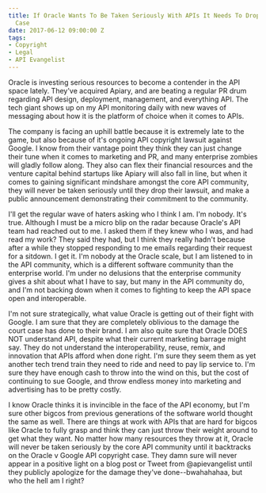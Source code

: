 ```yaml
---
title: If Oracle Wants To Be Taken Seriously With APIs It Needs To Drop API Copyright
  Case
date: 2017-06-12 09:00:00 Z
tags:
- Copyright
- Legal
- API Evangelist
---
```


Oracle is investing serious resources to become a contender in the API space lately. They've acquired Apiary, and are beating a regular PR drum regarding API design, deployment, management, and everything API. The tech giant shows up on my API monitoring daily with new waves of messaging about how it is the platform of choice when it comes to APIs.

The company is facing an uphill battle because it is extremely late to the game, but also because of it's ongoing API copyright lawsuit against Google. I know from their vantage point they think they can just change their tune when it comes to marketing and PR, and many enterprise zombies will gladly follow along. They also can flex their financial resources and the venture capital behind startups like Apiary will also fall in line, but when it comes to gaining significant mindshare amongst the core API community, they will never be taken seriously until they drop their lawsuit, and make a public announcement demonstrating their commitment to the community.

I'll get the regular wave of haters asking who I think I am. I'm nobody. It's true. Although I must be a micro blip on the radar because Oracle's API team had reached out to me. I asked them if they knew who I was, and had read my work? They said they had, but I think they really hadn't because after a while they stopped responding to me emails regarding their request for a sitdown. I get it. I'm nobody at the Oracle scale, but I am listened to in the API community, which is a different software community than the enterprise world. I'm under no delusions that the enterprise community gives a shit about what I have to say, but many in the API community do, and I'm not backing down when it comes to fighting to keep the API space open and interoperable. 

I'm not sure strategically, what value Oracle is getting out of their fight with Google. I am sure that they are completely oblivious to the damage the court case has done to their brand. I am also quite sure that Oracle DOES NOT understand API, despite what their current marketing barrage might say. They do not understand the interoperability, reuse, remix, and innovation that APIs afford when done right. I'm sure they seem them as yet another tech trend train they need to ride and need to pay lip service to. I'm sure they have enough cash to throw into the wind on this, but the cost of continuing to sue Google, and throw endless money into marketing and advertising has to be pretty costly.

I know Oracle thinks it is invincible in the face of the API economy, but I'm sure other bigcos from previous generations of the software world thought the same as well. There are things at work with APIs that are hard for bigcos like Oracle to fully grasp and think they can just throw their weight around to get what they want. No matter how many resources they throw at it, Oracle will never be taken seriously by the core API community until it backtracks on the Oracle v Google API copyright case. They damn sure will never appear in a positive light on a blog post or Tweet from @apievangelist until they publicly apologize for the damage they've done--bwahahahaa, but who the hell am I right?